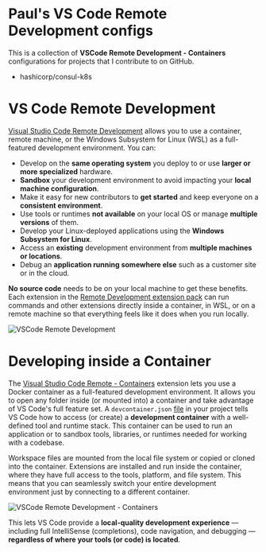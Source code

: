 # Paul's VS Code Remote Development configs

This is a collection of **VSCode Remote Development - Containers** configurations for projects that I contribute to on GitHub. 

- hashicorp/consul-k8s

# VS Code Remote Development

[Visual Studio Code Remote Development](https://code.visualstudio.com/docs/remote/remote-overview) allows you to use a container, remote machine, or the Windows Subsystem for Linux (WSL) as a full-featured development environment. You can:

- Develop on the **same operating system** you deploy to or use **larger or more specialized** hardware.
- **Sandbox** your development environment to avoid impacting your **local machine configuration**.
- Make it easy for new contributors to **get started** and keep everyone on a **consistent environment**.
- Use tools or runtimes **not available** on your local OS or manage **multiple versions** of them.
- Develop your Linux-deployed applications using the **Windows Subsystem for Linux**.
- Access an **existing** development environment from **multiple machines or locations**.
- Debug an **application running somewhere else** such as a customer site or in the cloud.

**No source code** needs to be on your local machine to get these benefits. Each extension in the [Remote Development extension pack](https://aka.ms/vscode-remote/download/extension) can run commands and other extensions directly inside a container, in WSL, or on a remote machine so that everything feels like it does when you run locally.

![VSCode Remote Development](https://code.visualstudio.com/assets/docs/remote/remote-overview/architecture.png)

# Developing inside a Container

The [Visual Studio Code Remote - Containers](https://code.visualstudio.com/docs/remote/containers) extension lets you use a Docker container as a full-featured development environment. It allows you to open any folder inside (or mounted into) a container and take advantage of VS Code's full feature set. A `devcontainer.json` [file](https://code.visualstudio.com/docs/remote/containers#_creating-a-devcontainerjson-file) in your project tells VS Code how to access (or create) a **development container** with a well-defined tool and runtime stack. This container can be used to run an application or to sandbox tools, libraries, or runtimes needed for working with a codebase.

Workspace files are mounted from the local file system or copied or cloned into the container. Extensions are installed and run inside the container, where they have full access to the tools, platform, and file system. This means that you can seamlessly switch your entire development environment just by connecting to a different container.

![VSCode Remote Development - Containers](https://code.visualstudio.com/assets/docs/remote/containers/architecture-containers.png)

This lets VS Code provide a **local-quality development experience** — including full IntelliSense (completions), code navigation, and debugging — **regardless of where your tools (or code) is located**.